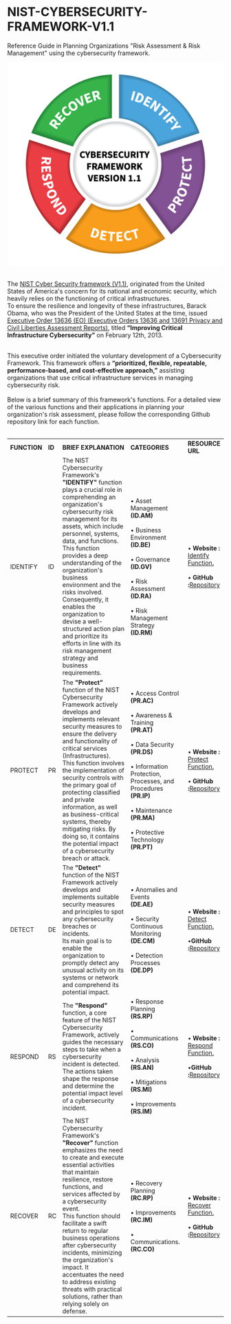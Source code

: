 # NIST-CYBERSECURITY-FRAMEWORK-V1.1
Reference Guide in Planning Organizations "Risk Assessment &amp; Risk Management" using the cybersecurity framework.


![](assets/nistpic.png)


<br>
The <a href="https://www.fixitgearware.com/cybsec-news/cyber-security/the-nist-cyber-security-framework/2023/09/07/">NIST Cyber Security framework (V1.1)</a>, originated from the United States of America's concern for its national and economic security, which heavily relies on the functioning of critical infrastructures. <br>To ensure the resilience and longevity of these infrastructures, Barack Obama, who was the President of the United States at the time, issued <a href="https://www.dhs.gov/publication/executive-orders-13636-and-13691-privacy-and-civil-liberties-assessment-reports#:~:text=Executive%20Order%2013636%2C%20Improving%20Critical,neutral%20cybersecurity%20framework%2C%20and%20to">Executive Order 13636 (EO) (Executive Orders 13636 and 13691 Privacy and Civil Liberties Assessment Reports)</a>, titled <strong>“Improving Critical Infrastructure Cybersecurity”</strong> on February 12th, 2013.<br><br>

This executive order initiated the voluntary development of a Cybersecurity Framework. This framework offers a <strong>“prioritized, flexible, repeatable, performance-based, and cost-effective approach,”</strong> assisting organizations that use critical infrastructure services in managing cybersecurity risk.
<br><br>
Below is a brief summary of this framework's functions. For a detailed view of the various functions and their applications in planning your organization's risk assessment, please follow the corresponding Github repository link for each function.<br><br>

<table>
<tr>
<td><strong>FUNCTION</strong></td><td><strong>ID</strong></td><td><strong>BRIEF EXPLANATION</strong></td><td><strong>CATEGORIES</strong></td><td><strong>RESOURCE URL</strong></td>
</tr>




<td> IDENTIFY</td><td> ID </td><td> The NIST Cybersecurity Framework's <strong>"IDENTIFY" </strong> function plays a crucial role in comprehending an organization's cybersecurity risk management for its assets, which include personnel, systems, data, and functions.<br>
 This function provides a deep understanding of the organization's business environment and the risks involved. Consequently, it enables the organization to devise a well-structured action plan and prioritize its efforts in line with its risk management strategy and business requirements. </td><td> &#x2022; Asset Management <br><strong>(ID.AM)</strong><br><br> &#x2022; Business Environment <br><strong>(ID.BE)</strong><br> <br> &#x2022; Governance<br><strong>(ID.GV)</strong><br><br> &#x2022; Risk Assessment <br><strong>(ID.RA)</strong><br><br> &#x2022; Risk Management Strategy <br><strong>(ID.RM)</strong><br></td><td>&#x2022; <strong>Website :</strong><br><a href="https://www.fixitgearware.com/cybsec-news/cyber-security/the-nist-framework-cheatsheet-for-identify/2023/09/11/" target="_blank">Identify Function.</a><br><br>&#x2022; <strong>GitHub<br>:</strong><a href="https://github.com/fixitgearware/NIST-CYBERSECURITY-FRAMEWORK-V1.1/blob/main/IDENTIFY.md" target="_blank">Repository</a></td>
</tr>



<td> PROTECT </td><td> PR </td><td>The <strong>"Protect"</strong> function of the NIST Cybersecurity Framework actively develops and implements relevant security measures to ensure the delivery and functionality of critical services (Infrastructures). <br>
This function involves the implementation of security controls with the primary goal of protecting classified and private information, as well as business-critical systems, thereby mitigating risks. By doing so, it contains the potential impact of a cybersecurity breach or attack. </td><td> &#x2022; Access Control<br><strong>(PR.AC)</strong><br><br> &#x2022; Awareness & Training <br><strong>(PR.AT)</strong><br> <br> &#x2022; Data Security <br><strong>(PR.DS)</strong><br><br> &#x2022; Information Protection, Processes, and Procedures <br><strong>(PR.IP)</strong><br><br> &#x2022; Maintenance<br><strong>(PR.MA)</strong><br><br>&#x2022; Protective Technology<br><strong>(PR.PT)</strong></td><td>&#x2022; <strong>Website :</strong><br><a href="https://www.fixitgearware.com/cybsec-news/cyber-security/part2-the-nist-framework-cheatsheet-for-protect/2023/10/03/" target="_blank">Protect Function.</a><br><br>&#x2022; <strong>GitHub <br>:</strong><a href="https://github.com/fixitgearware/NIST-CYBERSECURITY-FRAMEWORK-V1.1/blob/main/PROTECT.md" target="_blank">Repository</a></td>
</tr>



<td> DETECT </td><td> DE </td><td>The <strong>"Detect"</strong> function of the NIST Framework actively develops and implements suitable security measures and principles to spot any cybersecurity breaches or incidents.<br> Its main goal is to enable the organization to promptly detect any unusual activity on its systems or network and comprehend its potential impact.  </td><td>&#x2022; Anomalies and Events <br><strong>(DE.AE)</strong><br><br> &#x2022; Security Continuous Monitoring <br><strong>(DE.CM)</strong><br> <br> &#x2022; Detection Processes <br><strong>(DE.DP)</strong></td><td>&#x2022; <strong>Website :</strong><br><a href="https://www.fixitgearware.com/cybsec-news/cyber-security/part3-the-nist-framework-cheatsheet-for-detect/2023/10/04/" target="_blank">Detect Function.</a><br><br> &#x2022;<strong>GitHub <br>:</strong><a href="https://github.com/fixitgearware/NIST-CYBERSECURITY-FRAMEWORK-V1.1/blob/main/DETECT.md" target="_blank">Repository</a></td>
</tr>


<td> RESPOND </td><td> RS </td><td>The <strong>"Respond"</strong> function, a core feature of the NIST Cybersecurity Framework, actively guides the necessary steps to take when a cybersecurity incident is detected. The actions taken shape the response and determine the potential impact level of a cybersecurity incident.  </td><td>&#x2022; Response Planning <br><strong>(RS.RP)</strong><br><br> &#x2022; Communications <br><strong>(RS.CO)</strong><br> <br> &#x2022; Analysis <br><strong>(RS.AN)</strong><br><br> &#x2022; Mitigations <br><strong>(RS.MI)</strong><br><br> &#x2022; Improvements <br><strong>(RS.IM)</strong><br></td></td><td>&#x2022; <strong>Website :</strong><br><a href="https://www.fixitgearware.com/cybsec-news/cyber-security/part4-the-nist-framework-cheatsheet-for-respond/2023/10/05/" target="_blank">Respond Function.</a><br><br>&#x2022;<strong>GitHub <br>:</strong><a href="https://github.com/fixitgearware/NIST-CYBERSECURITY-FRAMEWORK-V1.1/blob/main/RESPOND.md" target="_blank">Repository</a></td>
</tr>


<td> RECOVER </td><td> RC </td><td>The NIST Cybersecurity Framework's <strong>"Recover"</strong> function emphasizes the need to create and execute essential activities that maintain resilience, restore functions, and services affected by a cybersecurity event. <br>
This function should facilitate a swift return to regular business operations after cybersecurity incidents, minimizing the organization's impact. It accentuates the need to address existing threats with practical solutions, rather than relying solely on defense.
  </td><td> &#x2022; Recovery Planning <br><strong>(RC.RP)</strong><br><br> &#x2022; Improvements <br><strong>(RC.IM)</strong><br> <br> &#x2022; Communications.<br><strong>(RC.CO)</strong><td>&#x2022; <strong>Website :</strong><br><a href="https://www.fixitgearware.com/cybsec-news/cyber-security/part5-the-nist-framework-cheatsheet-for-recover/2023/10/06/" target="_blank">Recover Function.</a><br><br>&#x2022; <strong>GitHub <br>:</strong><a href="https://github.com/fixitgearware/NIST-CYBERSECURITY-FRAMEWORK-V1.1/blob/main/RECOVER.md" target="_blank">Repository</a></td>
</tr>
